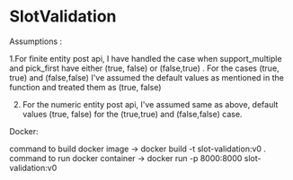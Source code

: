 # SlotValidation

Assumptions : 

1.For finite entity post api, I have handled the case when support_multiple and pick_first have either (true, false) or (false,true) . For the cases (true, true) and (false,false) I've assumed the default values as mentioned in the function and treated them as (true, false)

2. For the numeric entity post api, I've assumed same as above, default values (true, false) for the (true,true) and (false,false) case.

Docker:

command to build docker image -> docker build -t slot-validation:v0 .
command to run docker container -> docker run -p 8000:8000 slot-validation:v0 
